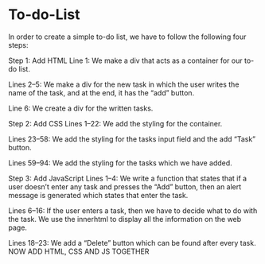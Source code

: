 # To-do-List

In order to create a simple to-do list, we have to follow the following four steps:

Step 1: Add HTML
   Line 1: We make a div that acts as a container for our to-do list.

  Lines 2–5: We make a div for the new task in which the user writes the name of the task, and at     the end, it has the “add” button.

  Line 6: We create a div for the written tasks.

Step 2: Add CSS
   Lines 1–22: We add the styling for the container.

   Lines 23–58: We add the styling for the tasks input field and the add “Task” button.

   Lines 59–94: We add the styling for the tasks which we have added.

Step 3: Add JavaScript
    Lines 1–4: We write a function that states that if a user doesn’t enter any task and presses      the “Add” button, then an alert message is generated which states that enter the task.

   Lines 6–16: If the user enters a task, then we have to decide what to do with the task. We use       the innerhtml to display all the information on the web page.

   Lines 18–23: We add a “Delete” button which can be found after every task.
NOW ADD HTML, CSS AND JS TOGETHER
